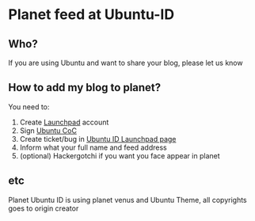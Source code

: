 # Planet feed at Ubuntu-ID

## Who?

If you are using Ubuntu and want to share your blog, please let us know

## How to add my blog to planet?

You need to:
1. Create [Launchpad](https://launchpad.net) account
2. Sign [Ubuntu CoC](http://wiki.ubuntu-id.org/DokumentasiKomunitas/Tandatangan-CoC)
3. Create ticket/bug in [Ubuntu ID Launchpad page](https://bugs.launchpad.net/ubuntu-id-web/+filebug)
4. Inform what your full name and feed address
5. (optional) Hackergotchi if you want you face appear in planet

## etc
Planet Ubuntu ID is using planet venus and Ubuntu Theme, all copyrights
goes to origin creator
